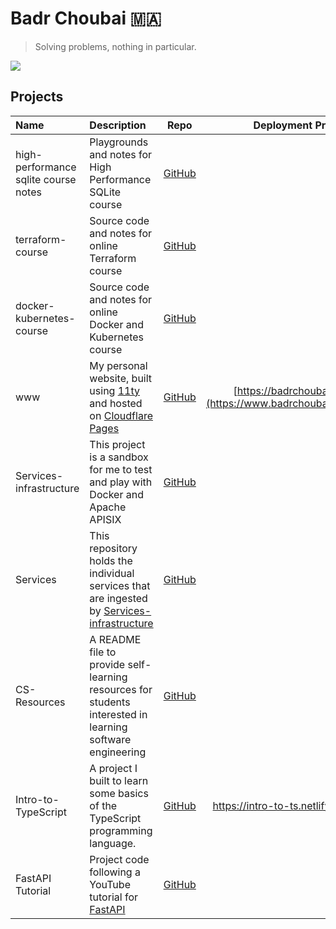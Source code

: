 # Badr Choubai 🇲🇦

> Solving problems, nothing in particular.

[![](https://badgers.space/badge/Coding%20On/Framework%20Laptop%2013/orange)](https://frame.work/)

## Projects

|Name|Description|Repo|Deployment Preview|
|:-|:-|:-:|-:|
|high-performance sqlite course notes|Playgrounds and notes for High Performance SQLite course|[GitHub](https://github.com/BadrChoubai/high-performance-sqlite/)||
|terraform-course|Source code and notes for online Terraform course|[GitHub](https://github.com/BadrChoubai/terraform-course)||
|docker-kubernetes-course|Source code and notes for online Docker and Kubernetes course|[GitHub](https://github.com/BadrChoubai/docker-kubernetes-course)|N/A|
|www|My personal website, built using [11ty](https://11ty.dev) and hosted on [Cloudflare Pages](https://pages.cloudflare.com/)|[GitHub](https://www.github.com/BadrChoubai/www)|[https://badrchoubai.dev](https://www.badrchoubai.dev)|
|Services-infrastructure|This project is a sandbox for me to test and play with Docker and Apache APISIX|[GitHub](https://github.com/BadrChoubai/Services-infrastructure)|N/A|
|Services|This repository holds the individual services that are ingested by [Services-infrastructure](https://github.com/BadrChoubai/Services-infrastructure)|[GitHub](https://github.com/BadrChoubai/Services)|N/A|
|CS-Resources|A README file to provide self-learning resources for students interested in learning software engineering|[GitHub](https://www.github.com/BadrChoubai/CS-Resources)||
|Intro-to-TypeScript|A project I built to learn some basics of the TypeScript programming language.|[GitHub](https://github.com/BadrChoubai/Intro-to-TypeScript)|https://intro-to-ts.netlify.app/|
|FastAPI Tutorial|Project code following a YouTube tutorial for [FastAPI](https://github.com/tiangolo/fastapi)|[GitHub](https://github.com/BadrChoubai/FastAPI_Tutorial)|N/A|
